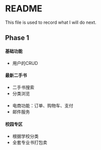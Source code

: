 # README #
This file is used to record what I will do next.

## Phase 1 
#### 基础功能
* 用户的CRUD

#### 最新二手书
* 二手书搜索
* 分类浏览

#### 
* 电商功能：订单、购物车、支付
* 邮件服务

#### 校园专区
* 根据学校分类
* 全套专业书打包卖

